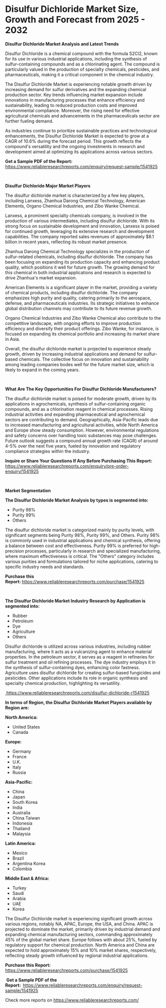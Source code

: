 <p><h1>Disulfur Dichloride Market Size, Growth and Forecast from 2025 - 2032</h1></p><p><strong>Disulfur Dichloride Market Analysis and Latest Trends</strong></p>
<p><p>Disulfur Dichloride is a chemical compound with the formula S2Cl2, known for its use in various industrial applications, including the synthesis of sulfur-containing compounds and as a chlorinating agent. The compound is particularly valued in the production of specialty chemicals, pesticides, and pharmaceuticals, making it a critical component in the chemical industry.</p><p>The Disulfur Dichloride Market is experiencing notable growth driven by increasing demand for sulfur derivatives and the expanding chemical production sector. Key trends influencing market expansion include innovations in manufacturing processes that enhance efficiency and sustainability, leading to reduced production costs and improved environmental compliance. Moreover, the rising need for effective agricultural chemicals and advancements in the pharmaceuticals sector are further fueling demand.</p><p>As industries continue to prioritize sustainable practices and technological enhancements, the Disulfur Dichloride Market is expected to grow at a CAGR of 10.6% during the forecast period. This growth reflects the compound's versatility and the ongoing investments in research and development aimed at optimizing its applications across various sectors.</p></p>
<p><strong>Get a Sample PDF of the Report:&nbsp;</strong> <a href="https://www.reliableresearchreports.com/enquiry/request-sample/1541925?utm_campaign=2176&utm_medium=2&utm_source=Github&utm_content=ia&utm_term=30012025&utm_id=disulfur-dichloride">https://www.reliableresearchreports.com/enquiry/request-sample/1541925</a></p>
<p>&nbsp;</p>
<p><strong>Disulfur Dichloride Major Market Players</strong></p>
<p><p>The disulfur dichloride market is characterized by a few key players, including Lanxess, Zhanhua Darong Chemical Technology, American Elements, Organo Chemical Industries, and Zibo Wanke Chemical. </p><p>Lanxess, a prominent specialty chemicals company, is involved in the production of various intermediates, including disulfur dichloride. With its strong focus on sustainable development and innovation, Lanxess is poised for continued growth, leveraging its extensive research and development capabilities. The company reported sales revenues of approximately $8.1 billion in recent years, reflecting its robust market presence.</p><p>Zhanhua Darong Chemical Technology specializes in the production of sulfur-related chemicals, including disulfur dichloride. The company has been focusing on expanding its production capacity and enhancing product quality, which positions it well for future growth. The growing demand for this chemical in both industrial applications and research is expected to drive Zhanhua's market expansion.</p><p>American Elements is a significant player in the market, providing a variety of chemical products, including disulfur dichloride. The company emphasizes high purity and quality, catering primarily to the aerospace, defense, and pharmaceuticals industries. Its strategic initiatives to enhance global distribution channels may contribute to its future revenue growth.</p><p>Organo Chemical Industries and Zibo Wanke Chemical also contribute to the competitive landscape, with ongoing efforts to improve production efficiency and diversify their product offerings. Zibo Wanke, for instance, is focused on expanding its chemical portfolio and increasing its market share in Asia.</p><p>Overall, the disulfur dichloride market is projected to experience steady growth, driven by increasing industrial applications and demand for sulfur-based chemicals. The collective focus on innovation and sustainability among leading companies bodes well for the future market size, which is likely to expand in the coming years.</p></p>
<p>&nbsp;</p>
<p><strong>What Are The Key Opportunities For Disulfur Dichloride Manufacturers?</strong></p>
<p><p>The disulfur dichloride market is poised for moderate growth, driven by its applications in agrochemicals, synthesis of sulfur-containing organic compounds, and as a chlorination reagent in chemical processes. Rising industrial activities and expanding pharmaceutical and agrochemical sectors are contributing to demand. Geographically, Asia-Pacific leads due to increased manufacturing and agricultural activities, while North America and Europe show steady consumption. However, environmental regulations and safety concerns over handling toxic substances may pose challenges. Future outlook suggests a compound annual growth rate (CAGR) of around 4-5% over the next five years, fueled by innovation and regulatory compliance strategies within the industry.</p></p>
<p><strong>Inquire or Share Your Questions If Any Before Purchasing This Report:</strong> <a href="https://www.reliableresearchreports.com/enquiry/pre-order-enquiry/1541925?utm_campaign=2176&utm_medium=2&utm_source=Github&utm_content=ia&utm_term=30012025&utm_id=disulfur-dichloride">https://www.reliableresearchreports.com/enquiry/pre-order-enquiry/1541925</a></p>
<p>&nbsp;</p>
<p><strong>Market Segmentation</strong></p>
<p><strong>The Disulfur Dichloride Market Analysis by types is segmented into:</strong></p>
<p><ul><li>Purity 98%</li><li>Purity 99%</li><li>Others</li></ul></p>
<p><p>The disulfur dichloride market is categorized mainly by purity levels, with significant segments being Purity 98%, Purity 99%, and Others. Purity 98% is commonly used in industrial applications and chemical synthesis, offering a balance between cost and effectiveness. Purity 99% is preferred for high-precision processes, particularly in research and specialized manufacturing, where maximum effectiveness is critical. The "Others" category includes various purities and formulations tailored for niche applications, catering to specific industry needs and standards.</p></p>
<p><strong>Purchase this Report:&nbsp;</strong><a href="https://www.reliableresearchreports.com/purchase/1541925?utm_campaign=2176&utm_medium=2&utm_source=Github&utm_content=ia&utm_term=30012025&utm_id=disulfur-dichloride">https://www.reliableresearchreports.com/purchase/1541925</a></p>
<p>&nbsp;</p>
<p><strong>The Disulfur Dichloride Market Industry Research by Application is segmented into:</strong></p>
<p><ul><li>Rubber</li><li>Petroleum</li><li>Dye</li><li>Agriculture</li><li>Others</li></ul></p>
<p><p>Disulfur dichloride is utilized across various industries, including rubber manufacturing, where it acts as a vulcanizing agent to enhance material properties. In the petroleum sector, it serves as a reagent in refineries for sulfur treatment and oil refining processes. The dye industry employs it in the synthesis of sulfur-containing dyes, enhancing color fastness. Agriculture uses disulfur dichloride for creating sulfur-based fungicides and pesticides. Other applications include its role in organic synthesis and specialty chemical production, highlighting its versatility.</p></p>
<p><a href="https://www.reliableresearchreports.com/disulfur-dichloride-r1541925?utm_campaign=2176&utm_medium=2&utm_source=Github&utm_content=ia&utm_term=30012025&utm_id=disulfur-dichloride">&nbsp;https://www.reliableresearchreports.com/disulfur-dichloride-r1541925</a></p>
<p><strong>In terms of Region, the Disulfur Dichloride Market Players available by Region are:</strong></p>
<p>
    <p> <strong> North America: </strong>
        <ul>
            <li>United States</li>
            <li>Canada</li>
        </ul>
        </p> 
    <p> <strong> Europe: </strong>
        <ul>
            <li>Germany</li>
            <li>France</li>
            <li>U.K.</li>
            <li>Italy</li>
            <li>Russia</li>
        </ul>
        </p> 
    <p> <strong> Asia-Pacific: </strong>
        <ul>
            <li>China</li>
            <li>Japan</li>
            <li>South Korea</li>
            <li>India</li>
            <li>Australia</li>
            <li>China Taiwan</li>
            <li>Indonesia</li>
            <li>Thailand</li>
            <li>Malaysia</li>
        </ul>
        </p> 
    <p> <strong> Latin America: </strong>
        <ul>
            <li>Mexico</li>
            <li>Brazil</li>
            <li>Argentina Korea</li>
            <li>Colombia</li>
        </ul>
        </p> 
    <p> <strong> Middle East & Africa: </strong>
        <ul>
            <li>Turkey</li>
            <li>Saudi</li>
            <li>Arabia</li>
            <li>UAE</li>
            <li>Korea</li>
        </ul>
    </p>
    </p>
<p><p>The Disulfur Dichloride market is experiencing significant growth across various regions, notably NA, APAC, Europe, the USA, and China. APAC is projected to dominate the market, primarily driven by industrial demand and expanding chemical manufacturing sectors, commanding approximately 45% of the global market share. Europe follows with about 25%, fueled by regulatory support for chemical production. North America and China are expected to hold approximately 15% and 10% market shares, respectively, reflecting steady growth influenced by regional industrial applications.</p></p>
<p><strong>Purchase this Report: </strong><a href="https://www.reliableresearchreports.com/purchase/1541925?utm_campaign=2176&utm_medium=2&utm_source=Github&utm_content=ia&utm_term=30012025&utm_id=disulfur-dichloride">https://www.reliableresearchreports.com/purchase/1541925</a></p>
<p>&nbsp;<strong>Get a Sample PDF of the Report:&nbsp;&nbsp;</strong><a href="https://www.reliableresearchreports.com/enquiry/request-sample/1541925?utm_campaign=2176&utm_medium=2&utm_source=Github&utm_content=ia&utm_term=30012025&utm_id=disulfur-dichloride">https://www.reliableresearchreports.com/enquiry/request-sample/1541925</a></p>
<p><strong></strong></p>
<p>Check more reports on <a href="https://www.reliableresearchreports.com/?utm_campaign=2176&utm_medium=2&utm_source=Github&utm_content=ia&utm_term=30012025&utm_id=disulfur-dichloride">https://www.reliableresearchreports.com/</a></p>